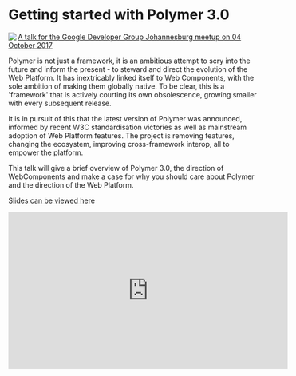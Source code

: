 # Getting started with Polymer 3.0

<img align="left" src="https://secure.meetupstatic.com/photos/event/6/c/f/8/global_456867896.jpeg">

[A talk for the Google Developer Group Johannesburg meetup on 04 October 2017](https://www.meetup.com/GDGJohannesburg/events/242865630/)

Polymer is not just a framework, it is an ambitious attempt to scry into the future and inform the present - to steward and direct the evolution of the Web Platform. It has inextricably linked itself to Web Components, with the sole ambition of making them globally native. To be clear, this is a 'framework' that is actively courting its own obsolescence, growing smaller with every subsequent release.

It is in pursuit of this that the latest version of Polymer was announced, informed by recent W3C standardisation victories as well as mainstream adoption of Web Platform features. The project is removing features, changing the ecosystem, improving cross-framework interop, all to empower the platform.

This talk will give a brief overview of Polymer 3.0, the direction of WebComponents and make a case for why you should care about Polymer and the direction of the Web Platform.

[Slides can be viewed here](mikegeyser.github.io/getting-started-with-polymer/)

<iframe width="560" height="315" src="https://www.youtube.com/embed/aU6y16StdGA" frameborder="0" allowfullscreen></iframe>